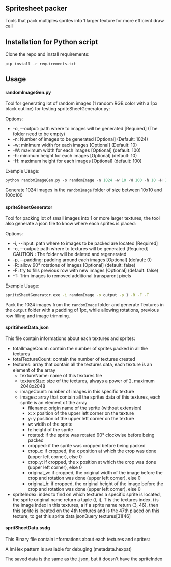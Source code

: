 ## Spritesheet packer

Tools that pack multiples sprites into 1 larger texture for more efficient draw call
## Installation for Python script

Clone the repo and install requirements:

```shell
pip install -r requirements.txt
```

## Usage

#### randomImageGen.py
Tool for generating lot of random images (1 random RGB color with a 1px black outline) for testing spriteSheetGenerator.py:

Options:
* -o, --output: path where to images will be generated [Required] (The folder need to be empty)
* -n: Number of images to be generated [Optional] (Default: 1024)
* -w: minimum width for each images [Optional] (Default: 10)
* -W: maximum width for each images [Optional] (default: 100)
* -h: minimum height for each images [Optional] (default: 10)
* -H: maximum height for each images [Optional] (default: 100)

Exemple Usage:
```py
python randomImageGen.py -o randomImage -n 1024 -w 10 -W 100 -h 10 -H 100
```
Generate 1024 images in the `randomImage` folder of size between 10x10 and 100x100

#### spriteSheetGenerator
Tool for packing lot of small images into 1 or more larger textures, the tool also generate a json file to know where each sprites is placed:

Options:
* -i, --input: path where to images to be packed are located [Required]
* -o, --output: path where to textures will be generated [Required] CAUTION : The folder will be deleted and regenerated
* -p, --padding: padding around each images [Optional] (default: 0)
* -R: allow 90° rotations of images [Optional] (default: false)
* -F: try to fills previous row with new images [Optional] (default: false)
* -T: Trim images to removed additional transparent pixels

Exemple Usage:
```cmd
spriteSheetGenerator.exe -i randomImage -o output -p 1 -R -F -T
```
Pack the 1024 images from the `randomImage` folder and generate Textures in the `output` folder with a padding of 1px, while allowing rotations, previous row filling and image trimming.

#### spritSheetData.json
This file contain informations about each textures and sprites:

* totalImageCount: contain the number of sprites packed in all the textures
* totalTextureCount: contain the number of textures created
* textures: array that contain all the textures data, each texture is an element of the array
  * textureName: name of this textures file
  * textureSize: size of the textures, always a power of 2, maximum 2048x2048
  * imageCount: number of images in this specific texture
  * images: array that contain all the sprites data of this textures, each sprite is an element of the array
    * filename: origin name of the sprite (without extension)
    * x: x position of the upper left corner on the texture
    * y: y position of the upper left corner on the texture
    * w: width of the sprite
    * h: height of the sprite
    * rotated: if the sprite was rotated 90° clockwise before being packed
    * cropped: if the sprite was cropped before being packed
    * crop_x: if cropped, the x position at which the crop was done (upper left corner), else 0
    * crop_y: if cropped, the x position at which the crop was done (upper left corner), else 0
    * original_w: if cropped, the original width of the image before the crop and rotation was done (upper left corner), else 0
    * original_h: if cropped, the original height of the image before the crop and rotation was done (upper left corner), else 0
* spriteIndex: index to find on which textures a specific sprite is located, the sprite original name return a tuple (t, i), T is the textures index, i is the image index in this textures, a if a sprite name return (3, 46), then this sprite is located on the 4th textures and is the 47th placed on this texture, to get this sprite data jsonQuery textures[3][46]

#### spritSheetData.ssdg
This Binary file contain informations about each textures and sprites:

A ImHex pattern is available for debuging (metadata.hexpat)

The saved data is the same as the .json, but it doesn't have the spriteIndex